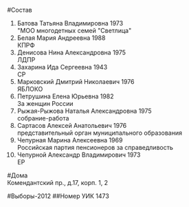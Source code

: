 #Состав
1. Батова Татьяна Владимировна 1973   
    "МОО многодетных семей "Светлица"
2. Белая Мария Андреевна 1988   
    КПРФ
3. Денисова Нина Александровна 1975   
    ЛДПР
4. Захарина Ида Сергеевна 1943   
    СР
5. Марковский Дмитрий Николаевич 1976   
    ЯБЛОКО
6. Петрушина Елена Юрьевна 1982   
    За женщин России
7. Рыжая-Рыжова Наталья Александровна 1975   
    собрание-работа
8. Сартасов Алексей Анатольевич 1976   
    представительный орган муниципального образования
9. Чепурная Марина Алексеевна 1969   
    Российская партия пенсионеров за справедливость
10. Чепурной Александр Владимирович 1973   
    ЕР

#Дома  
Комендантский пр., д.17, корп. 1, 2

#Выборы-2012
##Номер УИК
1473
